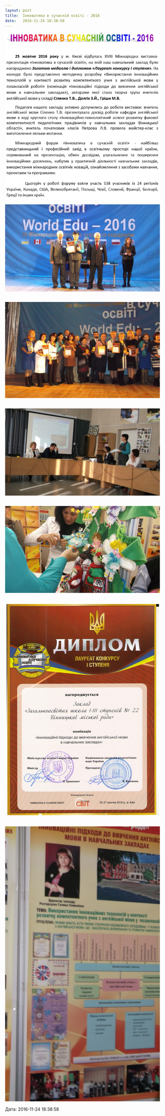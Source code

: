```yaml
---
layout: post
title:  Інноватика в сучасній освіті - 2016
date:   2016-11-24 18:38:58
---
```

![](/assets/tiger-1480005291.png)

![](/assets/tiger-1480005391.jpg)

 ![](/assets/tiger-1480005426.jpg)

 ![](/assets/tiger-1480005449.jpg)

 ![](/assets/tiger-1480005473.jpg)

 ![](/assets/tiger-1480005496.jpg)

 ![](/assets/tiger-1480005520.jpg)

  
Дата: 2016-11-24 18:38:58